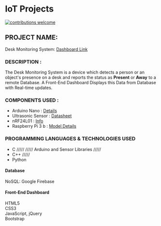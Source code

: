 
# IoT Projects
[![contributions welcome](https://img.shields.io/badge/contributions-welcome-brightgreen.svg?style=flat)](#)

## PROJECT NAME:  
Desk Monitoring System: [Dashboard Link](https://ajayk800.github.io/IoT/JavaScriptFirebase_CRUD/) 																	
### DESCRIPTION :
The Desk Monitoring System is a device which detects a person or an object's presence on a desk and reports the status as **Present** or **Away** to a remote Database. 
A Front-End Dashboard Displays this Data from Database with Real-time updates.

### COMPONENTS USED : 
- Arduino Nano  : [Details](https://www.arduino.cc/en/Main/ArduinoBoardNano)														
- Ultrasonic Sensor	: [Datasheet](http://www.electroschematics.com/8902/hc-sr04-datasheet/)																							
- nRF24L01 : [Info](https://arduino-info.wikispaces.com/Nrf24L01-2.4GHz-HowTo)																								
- Raspberry Pi 3 b : [Model Details](https://www.raspberrypi.org/products/raspberry-pi-3-model-b/)	

### PROGRAMMING LANGUAGES & TECHNOLOGIES USED
- C			  ///// 
          ///// Arduino and Sensor Libraries /////
- C++		  /////   
- Python		
#### Database
NoSQL: Google Firebase
#### Front-End Dashboard
HTML5		
CSS3		
JavaScript, jQuery	
Bootstrap

